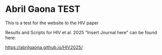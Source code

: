 # Abril Gaona TEST

This is a test for the website to the HIV paper

Results and Scripts for HIV et al. 2025 "Insert Journal here" can be found here:

https://abrilgaona.github.io/HIV2025/
